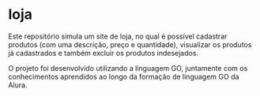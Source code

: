 # loja

Este repositório simula um site de loja, no qual é possível cadastrar produtos (com uma descrição, preço e quantidade), visualizar os produtos já cadastrados e também excluir os produtos indesejados.

O projeto foi desenvolvido utilizando a linguagem GO, juntamente com os conhecimentos aprendidos ao longo da formação de linguagem GO da Alura.
